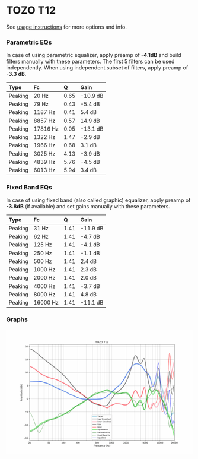 # TOZO T12
See [usage instructions](https://github.com/jaakkopasanen/AutoEq#usage) for more options and info.

### Parametric EQs
In case of using parametric equalizer, apply preamp of **-4.1dB** and build filters manually
with these parameters. The first 5 filters can be used independently.
When using independent subset of filters, apply preamp of **-3.3 dB**.

| Type    | Fc       |    Q | Gain     |
|:--------|:---------|:-----|:---------|
| Peaking | 20 Hz    | 0.65 | -10.9 dB |
| Peaking | 79 Hz    | 0.43 | -5.4 dB  |
| Peaking | 1187 Hz  | 0.41 | 5.4 dB   |
| Peaking | 8857 Hz  | 0.57 | 14.9 dB  |
| Peaking | 17816 Hz | 0.05 | -13.1 dB |
| Peaking | 1322 Hz  | 1.47 | -2.9 dB  |
| Peaking | 1966 Hz  | 0.68 | 3.1 dB   |
| Peaking | 3025 Hz  | 4.13 | -3.9 dB  |
| Peaking | 4839 Hz  | 5.76 | -4.5 dB  |
| Peaking | 6013 Hz  | 5.94 | 3.4 dB   |

### Fixed Band EQs
In case of using fixed band (also called graphic) equalizer, apply preamp of **-3.8dB**
(if available) and set gains manually with these parameters.

| Type    | Fc       |    Q | Gain     |
|:--------|:---------|:-----|:---------|
| Peaking | 31 Hz    | 1.41 | -11.9 dB |
| Peaking | 62 Hz    | 1.41 | -4.7 dB  |
| Peaking | 125 Hz   | 1.41 | -4.1 dB  |
| Peaking | 250 Hz   | 1.41 | -1.1 dB  |
| Peaking | 500 Hz   | 1.41 | 2.4 dB   |
| Peaking | 1000 Hz  | 1.41 | 2.3 dB   |
| Peaking | 2000 Hz  | 1.41 | 2.0 dB   |
| Peaking | 4000 Hz  | 1.41 | -3.7 dB  |
| Peaking | 8000 Hz  | 1.41 | 4.8 dB   |
| Peaking | 16000 Hz | 1.41 | -11.1 dB |

### Graphs
![](./TOZO%20T12.png)